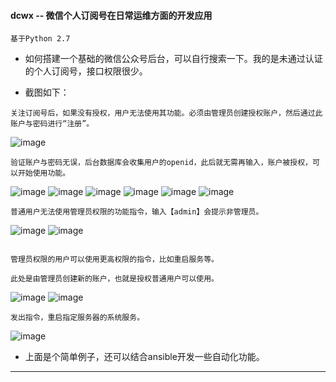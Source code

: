 #### **dcwx -- 微信个人订阅号在日常运维方面的开发应用**

``` 
基于Python 2.7
```

- 如何搭建一个基础的微信公众号后台，可以自行搜索一下。我的是未通过认证的个人订阅号，接口权限很少。


- 截图如下：

```
关注订阅号后，如果没有授权，用户无法使用其功能。必须由管理员创建授权账户，然后通过此账户与密码进行“注册”。
```

![image](https://github.com/dayerong/dcwx/blob/master/screenshots/png-1.png?raw=true)

```
验证账户与密码无误，后台数据库会收集用户的openid，此后就无需再输入，账户被授权，可以开始使用功能。
```
![image](https://github.com/dayerong/dcwx/blob/master/screenshots/png-2.png?raw=true)
![image](https://github.com/dayerong/dcwx/blob/master/screenshots/png-3.png?raw=true)
![image](https://github.com/dayerong/dcwx/blob/master/screenshots/png-4.png?raw=true)
![image](https://github.com/dayerong/dcwx/blob/master/screenshots/png-5.png?raw=true)
![image](https://github.com/dayerong/dcwx/blob/master/screenshots/png-6.png?raw=true)
![image](https://github.com/dayerong/dcwx/blob/master/screenshots/png-7.png?raw=true)

```
普通用户无法使用管理员权限的功能指令，输入【admin】会提示非管理员。
```

![image](https://github.com/dayerong/dcwx/blob/master/screenshots/png-8.png?raw=true)
![image](https://github.com/dayerong/dcwx/blob/master/screenshots/png-12.png?raw=true)

```

管理员权限的用户可以使用更高权限的指令，比如重启服务等。

此处是由管理员创建新的账户，也就是授权普通用户可以使用。
```

![image](https://github.com/dayerong/dcwx/blob/master/screenshots/png-9.png?raw=true)
![image](https://github.com/dayerong/dcwx/blob/master/screenshots/png-10.png?raw=true)

```
发出指令，重启指定服务器的系统服务。
```

![image](https://github.com/dayerong/dcwx/blob/master/screenshots/png-11.png?raw=true)



- 上面是个简单例子，还可以结合ansible开发一些自动化功能。

---

